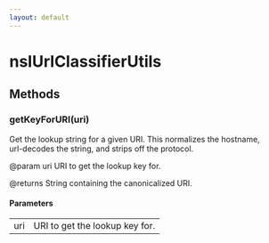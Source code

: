 ```yaml
---
layout: default
---
```


# nsIUrlClassifierUtils #

## Methods ##

### getKeyForURI(uri) ###
  
Get the lookup string for a given URI.  This normalizes the hostname,  
url-decodes the string, and strips off the protocol.  
  
@param uri URI to get the lookup key for.  
  
@returns String containing the canonicalized URI.  
  

#### Parameters ####

<table>

<tr>
<td>uri</td>
<td>URI to get the lookup key for.  
</td>
</tr>

</table>
